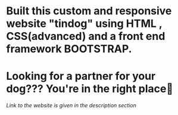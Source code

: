 # Built this custom and responsive website "tindog" using HTML , CSS(advanced) and a front end framework BOOTSTRAP.
# Looking for a partner for your dog??? You're in the right place🐶

*Link to the website is given in the description section*
